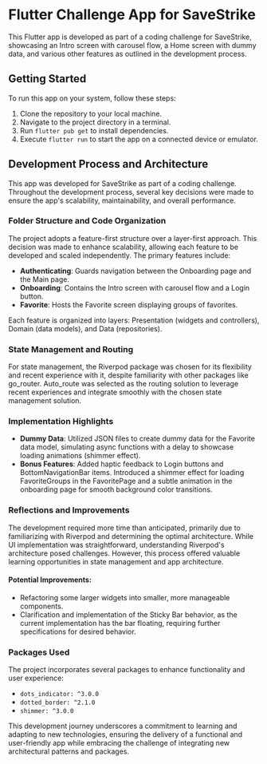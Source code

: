 # Flutter Challenge App for SaveStrike

This Flutter app is developed as part of a coding challenge for SaveStrike, showcasing an Intro screen with carousel flow, a Home screen with dummy data, and various other features as outlined in the development process.

## Getting Started

To run this app on your system, follow these steps:

1. Clone the repository to your local machine.
2. Navigate to the project directory in a terminal.
3. Run `flutter pub get` to install dependencies.
4. Execute `flutter run` to start the app on a connected device or emulator.

## Development Process and Architecture

This app was developed for SaveStrike as part of a coding challenge. Throughout the development process, several key decisions were made to ensure the app's scalability, maintainability, and overall performance.

### Folder Structure and Code Organization

The project adopts a feature-first structure over a layer-first approach. This decision was made to enhance scalability, allowing each feature to be developed and scaled independently. The primary features include:

- **Authenticating**: Guards navigation between the Onboarding page and the Main page.
- **Onboarding**: Contains the Intro screen with carousel flow and a Login button.
- **Favorite**: Hosts the Favorite screen displaying groups of favorites.

Each feature is organized into layers: Presentation (widgets and controllers), Domain (data models), and Data (repositories).

### State Management and Routing

For state management, the Riverpod package was chosen for its flexibility and recent experience with it, despite familiarity with other packages like go_router. Auto_route was selected as the routing solution to leverage recent experiences and integrate smoothly with the chosen state management solution.

### Implementation Highlights

- **Dummy Data**: Utilized JSON files to create dummy data for the Favorite data model, simulating async functions with a delay to showcase loading animations (shimmer effect).
- **Bonus Features**: Added haptic feedback to Login buttons and BottomNavigationBar items. Introduced a shimmer effect for loading FavoriteGroups in the FavoritePage and a subtle animation in the onboarding page for smooth background color transitions.

### Reflections and Improvements

The development required more time than anticipated, primarily due to familiarizing with Riverpod and determining the optimal architecture. While UI implementation was straightforward, understanding Riverpod's architecture posed challenges. However, this process offered valuable learning opportunities in state management and app architecture.

#### Potential Improvements:

- Refactoring some larger widgets into smaller, more manageable components.
- Clarification and implementation of the Sticky Bar behavior, as the current implementation has the bar floating, requiring further specifications for desired behavior.

### Packages Used

The project incorporates several packages to enhance functionality and user experience:

- `dots_indicator: ^3.0.0`
- `dotted_border: ^2.1.0`
- `shimmer: ^3.0.0`

This development journey underscores a commitment to learning and adapting to new technologies, ensuring the delivery of a functional and user-friendly app while embracing the challenge of integrating new architectural patterns and packages.



